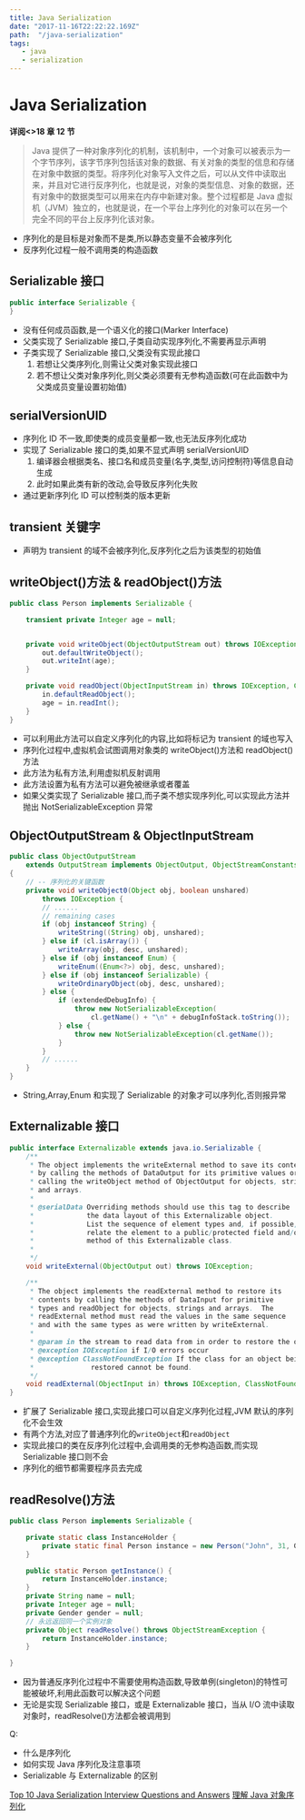 ```yaml
---
title: Java Serialization
date: "2017-11-16T22:22:22.169Z"
path:  "/java-serialization"
tags:
   - java
   - serialization
---
```


# Java Serialization

**详阅<<thinking in java>>18 章 12 节**

> Java 提供了一种对象序列化的机制，该机制中，一个对象可以被表示为一个字节序列，该字节序列包括该对象的数据、有关对象的类型的信息和存储在对象中数据的类型。将序列化对象写入文件之后，可以从文件中读取出来，并且对它进行反序列化，也就是说，对象的类型信息、对象的数据，还有对象中的数据类型可以用来在内存中新建对象。整个过程都是 Java 虚拟机（JVM）独立的，也就是说，在一个平台上序列化的对象可以在另一个完全不同的平台上反序列化该对象。

* 序列化的是目标是对象而不是类,所以静态变量不会被序列化
* 反序列化过程一般不调用类的构造函数

## Serializable 接口

```java
public interface Serializable {
}
```

* 没有任何成员函数,是一个语义化的接口(Marker Interface)
* 父类实现了 Serializable 接口,子类自动实现序列化,不需要再显示声明
* 子类实现了 Serializable 接口,父类没有实现此接口
  1. 若想让父类序列化,则需让父类对象实现此接口
  2. 若不想让父类对象序列化,则父类必须要有无参构造函数(可在此函数中为父类成员变量设置初始值)

## serialVersionUID

* 序列化 ID 不一致,即使类的成员变量都一致,也无法反序列化成功
* 实现了 Serializable 接口的类,如果不显式声明 serialVersionUID
  1. 编译器会根据类名、接口名和成员变量(名字,类型,访问控制符)等信息自动生成
  2. 此时如果此类有新的改动,会导致反序列化失败
* 通过更新序列化 ID 可以控制类的版本更新

## transient 关键字

* 声明为 transient 的域不会被序列化,反序列化之后为该类型的初始值

## writeObject()方法 & readObject()方法

```java
public class Person implements Serializable {

    transient private Integer age = null;


    private void writeObject(ObjectOutputStream out) throws IOException {
        out.defaultWriteObject();
        out.writeInt(age);
    }

    private void readObject(ObjectInputStream in) throws IOException, ClassNotFoundException {
        in.defaultReadObject();
        age = in.readInt();
    }
}
```

* 可以利用此方法可以自定义序列化的内容,比如将标记为 transient 的域也写入
* 序列化过程中,虚拟机会试图调用对象类的 writeObject()方法和 readObject()方法
* 此方法为私有方法,利用虚拟机反射调用
* 此方法设置为私有方法可以避免被继承或者覆盖
* 如果父类实现了 Serializable 接口,而子类不想实现序列化,可以实现此方法并抛出 NotSerializableException 异常

## ObjectOutputStream & ObjectInputStream

```java
public class ObjectOutputStream
    extends OutputStream implements ObjectOutput, ObjectStreamConstants
{
    // -- 序列化的关键函数
    private void writeObject0(Object obj, boolean unshared)
        throws IOException {
        // ......
        // remaining cases
        if (obj instanceof String) {
            writeString((String) obj, unshared);
        } else if (cl.isArray()) {
            writeArray(obj, desc, unshared);
        } else if (obj instanceof Enum) {
            writeEnum((Enum<?>) obj, desc, unshared);
        } else if (obj instanceof Serializable) {
            writeOrdinaryObject(obj, desc, unshared);
        } else {
            if (extendedDebugInfo) {
                throw new NotSerializableException(
                    cl.getName() + "\n" + debugInfoStack.toString());
            } else {
                throw new NotSerializableException(cl.getName());
            }
        }
        // ......
    }
}
```

* String,Array,Enum 和实现了 Serializable 的对象才可以序列化,否则报异常

## Externalizable 接口

```java
public interface Externalizable extends java.io.Serializable {
    /**
     * The object implements the writeExternal method to save its contents
     * by calling the methods of DataOutput for its primitive values or
     * calling the writeObject method of ObjectOutput for objects, strings,
     * and arrays.
     *
     * @serialData Overriding methods should use this tag to describe
     *             the data layout of this Externalizable object.
     *             List the sequence of element types and, if possible,
     *             relate the element to a public/protected field and/or
     *             method of this Externalizable class.
     *
     */
    void writeExternal(ObjectOutput out) throws IOException;

    /**
     * The object implements the readExternal method to restore its
     * contents by calling the methods of DataInput for primitive
     * types and readObject for objects, strings and arrays.  The
     * readExternal method must read the values in the same sequence
     * and with the same types as were written by writeExternal.
     *
     * @param in the stream to read data from in order to restore the object
     * @exception IOException if I/O errors occur
     * @exception ClassNotFoundException If the class for an object being
     *              restored cannot be found.
     */
    void readExternal(ObjectInput in) throws IOException, ClassNotFoundException;
}
```

* 扩展了 Serializable 接口,实现此接口可以自定义序列化过程,JVM 默认的序列化不会生效
* 有两个方法,对应了普通序列化的`writeObject`和`readObject`
* 实现此接口的类在反序列化过程中,会调用类的无参构造函数,而实现 Serializable 接口则不会
* 序列化的细节都需要程序员去完成

## readResolve()方法

```java
public class Person implements Serializable {

    private static class InstanceHolder {
        private static final Person instance = new Person("John", 31, Gender.MALE);
    }

    public static Person getInstance() {
        return InstanceHolder.instance;
    }
    private String name = null;
    private Integer age = null;
    private Gender gender = null;
    // 永远返回同一个实例对象
    private Object readResolve() throws ObjectStreamException {
        return InstanceHolder.instance;
    }

}
```

* 因为普通反序列化过程中不需要使用构造函数,导致单例(singleton)的特性可能被破坏,利用此函数可以解决这个问题
* 无论是实现 Serializable 接口，或是 Externalizable 接口，当从 I/O 流中读取对象时，readResolve()方法都会被调用到

Q:

* 什么是序列化
* 如何实现 Java 序列化及注意事项
* Serializable 与 Externalizable 的区别

[Top 10 Java Serialization Interview Questions and Answers](http://javarevisited.blogspot.sg/2011/04/top-10-java-serialization-interview.html)
[理解 Java 对象序列化](http://www.blogjava.net/jiangshachina/archive/2012/02/13/369898.html)
